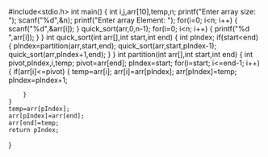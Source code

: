 #include<stdio.h>
int main()
{
    int i,j,arr[10],temp,n;
    printf("Enter array size: ");
    scanf("%d",&n);
    printf("Enter array Element: ");
    for(i=0; i<n; i++)
    {
        scanf("%d",&arr[i]);
    }
    quick_sort(arr,0,n-1);
    for(i=0; i<n; i++)
    {
        printf("%d ",arr[i]);
    }
}
int quick_sort(int arr[],int start,int end)
{
    int pIndex;
    if(start<end)
    {
        pIndex=partition(arr,start,end);
        quick_sort(arr,start,pIndex-1);
        quick_sort(arr,pIndex+1,end);
    }
}
int partition(int arr[],int start,int end)
{
    int pivot,pIndex,i,temp;
    pivot=arr[end];
    pIndex=start;
    for(i=start; i<=end-1; i++)
    {
        if(arr[i]<=pivot)
        {
            temp=arr[i];
            arr[i]=arr[pIndex];
            arr[pIndex]=temp;
            pIndex=pIndex+1;

        }
    }
    temp=arr[pIndex];
    arr[pIndex]=arr[end];
    arr[end]=temp;
    return pIndex;
}

